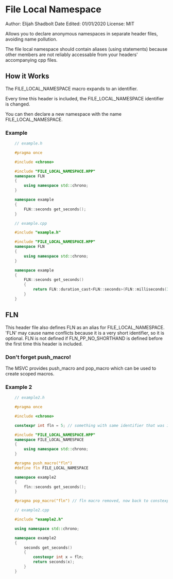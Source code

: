 
# File Local Namespace

Author: Elijah Shadbolt
Date Edited: 01/01/2020
License: MIT

Allows you to declare anonymous namespaces in separate header files, avoiding name pollution.

The file local namespace should contain aliases (using statements) because other members are not reliably accessable from your headers' accompanying cpp files.

## How it Works

The FILE_LOCAL_NAMESPACE macro expands to an identifier.

Every time this header is included, the FILE_LOCAL_NAMESPACE identifier is changed.

You can then declare a new namespace with the name FILE_LOCAL_NAMESPACE.

### Example

```cpp
	// example.h

	#pragma once

	#include <chrono>

	#include "FILE_LOCAL_NAMESPACE.HPP"
	namespace FLN
	{
		using namespace std::chrono;
	}

	namespace example
	{
		FLN::seconds get_seconds();
	}
```

```cpp
	// example.cpp

	#include "example.h"

	#include "FILE_LOCAL_NAMESPACE.HPP"
	namespace FLN
	{
		using namespace std::chrono;
	}

	namespace example
	{
		FLN::seconds get_seconds()
		{
			return FLN::duration_cast<FLN::seconds>(FLN::milliseconds(3000));
		}
	}
```

## FLN

This header file also defines FLN as an alias for FILE_LOCAL_NAMESPACE.
'FLN' may cause name conflicts because it is a very short identifier, so it is optional.
FLN is not defined if FLN_PP_NO_SHORTHAND is defined before the first time this header is included.

### Don't forget push_macro!

The MSVC provides push_macro and pop_macro which can be used to create scoped macros.

### Example 2

```cpp
	// example2.h

	#pragma once

	#include <chrono>

	constexpr int fln = 5; // something with same identifier that was imported unknowingly

	#include "FILE_LOCAL_NAMESPACE.HPP"
	namespace FILE_LOCAL_NAMESPACE
	{
		using namespace std::chrono;
	}

	#pragma push_macro("fln")
	#define fln FILE_LOCAL_NAMESPACE

	namespace example2
	{
		fln::seconds get_seconds();
	}

	#pragma pop_macro("fln") // fln macro removed, now back to constexpr int fln
```

```cpp
	// example2.cpp

	#include "example2.h"

	using namespace std::chrono;

	namespace example2
	{
		seconds get_seconds()
		{
			constexpr int x = fln;
			return seconds(x);
		}
	}
```

